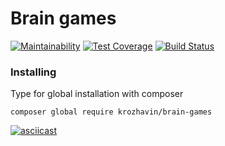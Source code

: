 # Brain games

[![Maintainability](https://api.codeclimate.com/v1/badges/98cd7311aa8265c5193a/maintainability)](https://codeclimate.com/github/ValeryKorzhavin/project-lvl1-s458/maintainability)
[![Test Coverage](https://api.codeclimate.com/v1/badges/98cd7311aa8265c5193a/test_coverage)](https://codeclimate.com/github/ValeryKorzhavin/project-lvl1-s458/test_coverage)
[![Build Status](https://travis-ci.org/ValeryKorzhavin/project-lvl1-s458.svg?branch=master)](https://travis-ci.org/ValeryKorzhavin/project-lvl1-s458)

### Installing

Type for global installation with composer
```
composer global require krozhavin/brain-games
```

[![asciicast](https://asciinema.org/a/1pJCTb9ChuAEsu4ceSQK50BJi.svg)](https://asciinema.org/a/1pJCTb9ChuAEsu4ceSQK50BJi)